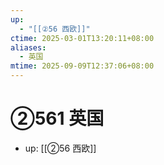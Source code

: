 ```yaml
---
up:
  - "[[②56 西欧]]"
ctime: 2025-03-01T13:20:11+08:00
aliases:
  - 英国
mtime: 2025-09-09T12:37:06+08:00
---
```


# ②561 英国

- up: [[②56 西欧]]
